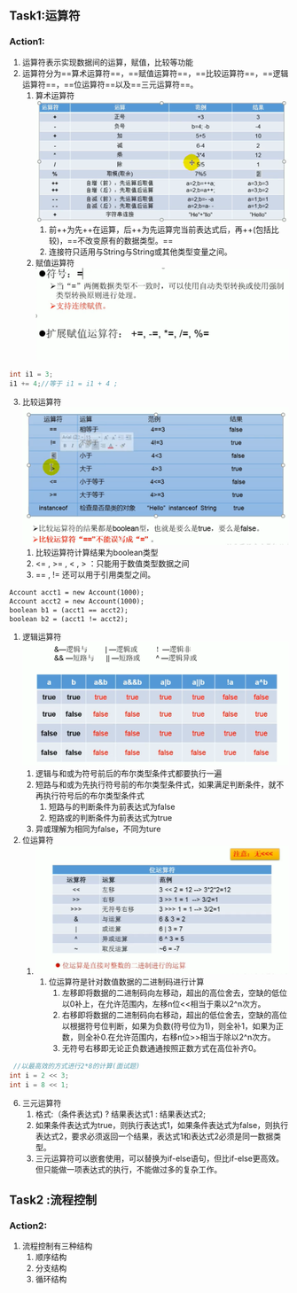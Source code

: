 ## Task1:运算符 ##
### Action1: ###
1. 运算符表示实现数据间的运算，赋值，比较等功能
2. 运算符分为==算术运算符==，==赋值运算符==，==比较运算符==，==逻辑运算符==，==位运算符==以及==三元运算符==。
   1. 算术运算符
       ![](images/2022-03-17-16-05-41.png)
       1. 前++为先++在运算，后++为先运算完当前表达式后，再++(包括比较)，==不改变原有的数据类型。==
       2. 连接符只适用与String与String或其他类型变量之间。
   2. 赋值运算符
       ![](images/2022-03-17-16-06-58.png)
``` java
int i1 = 3;
i1 += 4;//等于 i1 = i1 + 4 ;
``` 
   3. 比较运算符
   ![](images/2022-03-17-16-09-43.png)
      1. 比较运算符计算结果为boolean类型
      2. <= , >= , < , > ：只能用于数值类型数据之间
      3. == , != 还可以用于引用类型之间。
```java{.line-numbers}
Account acct1 = new Account(1000);
Account acct2 = new Account(1000);
boolean b1 = (acct1 == acct2);
boolean b2 = (acct1 != acct2);
```
   1. 逻辑运算符
   ![](images/2022-03-17-16-10-43.png)
      1. 逻辑与和或为符号前后的布尔类型条件式都要执行一遍
      2. 短路与和或为先执行符号前的布尔类型条件式，如果满足判断条件，就不再执行符号后的布尔类型条件式
         1. 短路与的判断条件为前表达式为false
         2. 短路或的判断条件为前表达式为true
      3. 异或理解为相同为false，不同为ture
   1. 位运算符
      1. ![](images/2022-03-17-16-15-40.png)
         1. 位运算符是针对数值数据的二进制码进行计算
            1. 左移即将数据的二进制码向左移动，超出的高位舍去，空缺的低位以0补上，在允许范围内，左移n位<<相当于乘以2^n次方。
            2. 右移即将数据的二进制码向右移动，超出的低位舍去，空缺的高位以根据符号位判断，如果为负数(符号位为1)，则全补1，如果为正数，则全补0.在允许范围内，右移n位>>相当于除以2^n次方。
            3. 无符号右移即无论正负数通通按照正数方式在高位补齐0。
``` java {.line-numbers}
 //以最高效的方式进行2*8的计算(面试题)
int i = 2 << 3;
int i = 8 << 1;
```


   6. 三元运算符
       1. 格式:（条件表达式) ? 结果表达式1 : 结果表达式2;
       2. 如果条件表达式为true，则执行表达式1，如果条件表达式为false，则执行表达式2，要求必须返回一个结果，表达式1和表达式2必须是同一数据类型。
       3. 三元运算符可以嵌套使用，可以替换为if-else语句，但比if-else更高效。但只能做一项表达式的执行，不能做过多的复杂工作。

## Task2 :流程控制 ##
### Action2: ###
1. 流程控制有三种结构
   1. 顺序结构
   2. 分支结构
   3. 循环结构

